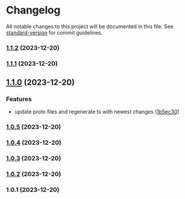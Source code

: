 # Changelog

All notable changes to this project will be documented in this file. See [standard-version](https://github.com/conventional-changelog/standard-version) for commit guidelines.

### [1.1.2](https://github.com/openfeed-org/sdk-js/compare/1.1.1...1.1.2) (2023-12-20)

### [1.1.1](https://github.com/openfeed-org/sdk-js/compare/v1.1.0...v1.1.1) (2023-12-20)

## [1.1.0](https://github.com/openfeed-org/sdk-js/compare/v1.0.5...v1.1.0) (2023-12-20)


### Features

* update proto files and regenerate ts with newest changes ([1b5ec30](https://github.com/openfeed-org/sdk-js/commit/1b5ec30c42dab7659ab3531d23d4eeeb110a1465))

### [1.0.5](https://github.com/openfeed-org/sdk-js/compare/v1.0.4...v1.0.5) (2023-12-20)

### [1.0.4](https://github.com/openfeed-org/sdk-js/compare/v1.0.3...v1.0.4) (2023-12-20)

### [1.0.3](https://github.com/openfeed-org/sdk-js/compare/v1.0.2...v1.0.3) (2023-12-20)

### [1.0.2](https://github.com/openfeed-org/sdk-js/compare/v1.0.1...v1.0.2) (2023-12-20)

### 1.0.1 (2023-12-20)
